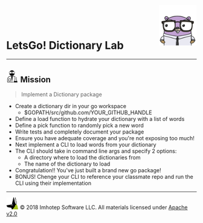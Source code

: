 <img src="../assets/gophernand.png" align="right" width="100" height="auto"/>

<br/>
<br/>
<br/>

# LetsGo! Dictionary Lab

---
## <img src="../assets/lab.png" width="auto" height="32"/> Mission

> Implement a Dictionary package

* Create a dictionary dir in your go workspace
  * $GOPATH/src/github.com/YOUR_GITHUB_HANDLE
* Define a load function to hydrate your dictionary with a list of words
* Define a pick function to randomly pick a new word
* Write tests and completely document your package
* Ensure you have adequate coverage and you're not exposing too much!
* Next implement a CLI to load words from your dictionary
* The CLI should take in command line args and specify 2 options:
    * A directory where to load the dictionaries from
    * The name of the dictionary to load
* Congratulation!! You've just built a brand new go package!
* BONUS! Chenge your CLI to reference your classmate repo and run the CLI using
  their implementation

---
<img src="../assets/imhotep_logo.png" width="32" height="auto"/> © 2018 Imhotep Software LLC.
All materials licensed under [Apache v2.0](http://www.apache.org/licenses/LICENSE-2.0)